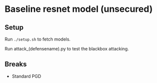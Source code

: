 # Baseline resnet model (unsecured)

## Setup

Run `./setup.sh` to fetch models.		


    
Run attack_(defensename).py to test the blackbox attacking.

## Breaks

* Standard PGD
